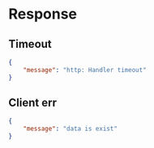 # Response

## Timeout

```json
{
    "message": "http: Handler timeout"
}
```

## Client err

```json
{
    "message": "data is exist"
}
```
